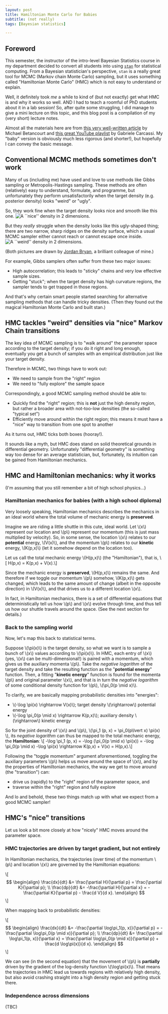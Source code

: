 ```yaml
---
layout: post
title: Hamiltonian Monte Carlo for Babies
subtitle: (not really)
tags: [Bayesian statistics]

---
```


## Foreword

This semester, the instructor of the intro-level Bayesian Statistics course in my department decided to convert all students 
into using [`stan`](https://mc-stan.org/) for statistical computing. From a Bayesian statistician's perspective, `stan` is a 
really great tool for MCMC (Markov chain Monte Carlo) sampling, but it uses something called "Hamiltonian Monte Carlo" (HMC) which is not easy to understand or explain.

Well, it definitely took *me* a while to kind of (but not exactly) get what HMC is and why it works so well. AND I had to 
teach a roomful of PhD students about it in a lab session! So, after quite some struggling, I did manage to give a mini 
lecture on this topic, and this blog post is a compilation of my (very short) lecture notes.

Almost all the materials here are from [this very well-written article](https://arxiv.org/abs/1701.02434) by Michael Betancourt and 
[this great YouTube playlist](https://youtu.be/FGQddvjP19w) by Gabriele Carcassi. My "baby" version is obviously much less 
rigorous (and shorter!), but hopefully I can convey the basic message. 

## Conventional MCMC methods sometimes don't work

Many of us (including me) have used and love to use methods like Gibbs sampling or Metropolis-Hastings sampling.
These methods are often (relatively) easy to understand, formulate, and programme, but unfortunately they perform unsatisfactorily
when the target density (e.g. posterior density) looks "weird" or "ugly".

So, they work fine when the target density looks nice and smooth like this one.
![A ``nice'' density in 2 dimensions.](https://fanbuduke17.github.io/img/Nice_density.jpeg)

But they *really* struggle when the density looks like this ugly-shaped thing; there are two narrow, sharp ridges on the density surface, which a usual MCMC sampler either cannot reach or cannot escape once inside.
![A ``weird'' density in 2 dimensions.](https://fanbuduke17.github.io/img/Bad_density.jpeg)

(Both pictures are drawn by [Jordan Bryan](https://j-g-b.github.io/), a brilliant colleague of mine.)

For example, Gibbs samplers often suffer from these two major issues:

* High autocorrelation; this leads to "sticky" chains and very low effective sample sizes.
* Getting "stuck"; when the target density has high curvature regions, the sampler tends to get trapped in those regions.

And that's why certain smart people started searching for alternative sampling methods that can handle tricky densities. 
(Then they found out the magical Hamiltonian Monte Carlo and built stan.)

## HMC tackles "weird" densities via "nice" Markov Chain transitions

The key idea of MCMC sampling is to "walk around" the parameter space according to the target density; if you do it right and 
long enough, eventually you get a bunch of samples with an empirical distribution just like your target density.

Therefore in MCMC, two things have to work out:
* We need to sample from the "right" region
* We need to "fully explore" the sample space

Correspondingly, a good MCMC sampling method should be able to:
* Quickly find the "right" region; this is **not** just the high density region, but rather a broader area with not-too-low densities (the so-called "typical set")
* Efficiently move around within the right region; this means it must have a "nice" way to transition from one spot to another

As it turns out, HMC ticks both boxes (hooray!).

It sounds like a myth, but HMC does stand on solid theoretical grounds in differential geometry. Unfortunately "differential geometry" is something way too dense for an average statistician, but, fortunately, its intuition can be gained from Hamiltonian mechanics.

## HMC and Hamiltonian mechanics: why it works

(I'm assuming that you still remember a bit of high school physics...)

### Hamiltonian mechanics for babies (with a high school diploma)

Very loosely speaking, Hamiltonian mechanics describes the mechanics in an ideal world where the total volume of mechanic 
energy is **preserved**. 

Imagine we are riding a little shuttle in this cute, ideal world. Let \\(x\\) represent our location and \\(p\\) 
represent our momentum (this is just mass multiplied by velocity). So, in some sense, the location \\(x\\) relates to our **potential** energy, \\(V(x)\\), and the momentum \\(p\\) relates to our **kinetic** energy, \\(K(p,x)\\) (let it somehow depend on the location too). 

Let us call the total mechanic energy \\(H(p,x)\\) (the "Hamiltonian"), that is,
\\[ H(p,x) = K(p,x) + V(x).\\]

Since the mechanic energy is **preserved**, \\(H(p,x)\\) remains the same. And therefore if we toggle our momentum \\(p\\) somehow, \\(K(p,x)\\) gets changed, which leads to the same amount of change (albeit in the opposite direction) in \\(V(x)\\), and that drives us to a different location \\(x\\). 

In fact, in Hamiltonian mechanics, there is a set of differential equations that deterministically tell us how \\(p\\) and \\(x\\) evolve through time, and thus tell us how our shuttle travels around the space. (See the next section for details.)

### Back to the sampling world

Now, let's map this back to statistical terms. 

Suppose \\(\pi(x)\\) is the target density, so what we want is to sample a bunch of \\(x\\) values according to \\(\pi(x)\\). In HMC, each entry of \\(x\\) (yes, \\(x\\) can be multi-dimensional!) is paired with a momentum, which gives us the auxiliary  momenta \\(p\\). Take the *negative logarithm* of the target density and take the resulting function as the "**potential energy**" function. Then, a fitting "**kinetic energy**" function is found for the momenta \\(p\\) and original parameter \\(x\\), and that is in turn the *negative logarithm* of some conditional density function for \\(p\\), \\(\pi_0(p \mid x)\\).

To clarify, we are basically mapping probabilistic densities into "energies":
* \\(-\log \pi(x) \rightarrow V(x)\\); target density \\(\rightarrow\\) potential energy
* \\(-\log \pi_0(p \mid x) \rightarrow K(p,x)\\); auxiliary density \\(\rightarrow\\) kinetic energy

So for the joint density of \\(x\\) and \\(p\\), \\(\pi_1 (p, x) = \pi_0(p\lvert x) \pi(x) \\), its *negative logarithm* can thus be mapped to the total mechanic energy, the **Hamiltonian**:
\\[ -\log \pi_1 (p, x) = -\log (\pi_0(p \mid x) \pi(x)) = -\log \pi_0(p \mid x)  -\log \pi(x) \rightarrow K(p,x) + V(x) =  H(p,x).\\]

Following the "toggle momentum" argument aforementioned, toggling the auxiliary parameters \\(p\\) helps us move around the space of \\(x\\), and by the properties of Hamiltonian mechanics, the way we get to move around (the "transition") can:
* drive us (rapidly) to the "right" region of the parameter space, and
* traverse within the "right" region and fully explore

And lo and behold, these two things match up with what we expect from a good MCMC sampler!

## HMC's "nice" transitions

Let us look a bit more closely at how "nicely" HMC moves around the parameter space.

### HMC trajectories are driven by target gradient, but not entirely

In Hamiltonian mechanics, the trajectories (over time) of the momentum \\(p\\) and location \\(x\\) are governed by the Hamiltonian equations:

\\[ 
$$ \begin{align}
\frac{dx}{dt} &= \frac{\partial H}{\partial p} = \frac{\partial K}{\partial p}; \\
\frac{dp}{dt} &= -\frac{\partial H}{\partial x} = -\frac{\partial K}{\partial p} - \frac{d V}{d x}. 
\end{align} $$
\\]

When mapping back to probabilistic densities:

\\[ 
$$ \begin{align}
\frac{dx}{dt} &= -\frac{\partial \log\pi_1(p, x)}{\partial p} = -\frac{\partial \log\pi_0(p \mid x)}{\partial p}; \\
\frac{dp}{dt} &= \frac{\partial \log\pi_1(p, x)}{\partial x} = \frac{\partial \log\pi_0(p \mid x)}{\partial p} + \frac{d \log\pi(x)}{d x}. 
\end{align} $$
\\]

We can see (in the second equation) that the movement of \\(p\\) is **partially** driven by the gradient of the log-density function \\(\log\pi(x)\\). That means the trajectories in HMC lead us towards regions with relatively high density, but also  avoid crashing straight into a high density region and getting stuck there.

### Independence across dimensions

(TBC)

